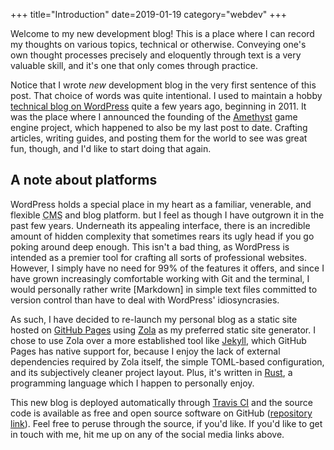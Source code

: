 +++
title="Introduction"
date=2019-01-19
category="webdev"
+++

Welcome to my new development blog! This is a place where I can record my
thoughts on various topics, technical or otherwise. Conveying one's own thought
processes precisely and eloquently through text is a very valuable skill, and
it's one that only comes through practice.

Notice that I wrote _new_ development blog in the very first sentence of this
post. That choice of words was quite intentional. I used to maintain a hobby
[technical blog on WordPress] quite a few years ago, beginning in 2011. It was
the place where I announced the founding of the [Amethyst] game engine project,
which happened to also be my last post to date. Crafting articles, writing
guides, and posting them for the world to see was great fun, though, and I'd
like to start doing that again.

[Amethyst]: https://nullpwd.wordpress.com/2016/01/13/starting-an-open-source-project/

## A note about platforms

WordPress holds a special place in my heart as a familiar, venerable, and
flexible <abbr title="content management system">CMS</abbr> and blog platform.
but I feel as though I have outgrown it in the past few years. Underneath its
appealing interface, there is an incredible amount of hidden complexity that
sometimes rears its ugly head if you go poking around deep enough. This isn't a
bad thing, as WordPress is intended as a premier tool for crafting all sorts of
professional websites. However, I simply have no need for 99% of the features it
offers, and since I have grown increasingly comfortable working with Git and the
terminal, I would personally rather write [Markdown] in simple text files
committed to version control than have to deal with WordPress' idiosyncrasies.

[technical blog on WordPress]: https://nullpwd.wordpress.com/

As such, I have decided to re-launch my personal blog as a static site hosted on
[GitHub Pages] using [Zola] as my preferred static site generator. I chose to
use Zola over a more established tool like [Jekyll], which GitHub Pages has
native support for, because I enjoy the lack of external dependencies required
by Zola itself, the simple TOML-based configuration, and its subjectively
cleaner project layout. Plus, it's written in [Rust], a programming language
which I happen to personally enjoy.

[GitHub Pages]: https://pages.github.com/
[Zola]: https://www.getzola.org/
[Jekyll]: https://jekyllrb.com/
[Rust]: https://www.rust-lang.org/

This new blog is deployed automatically through [Travis CI] and the source code
is available as free and open source software on GitHub ([repository link]).
Feel free to peruse through the source, if you'd like. If you'd like to get in
touch with me, hit me up on any of the social media links above.

[Travis CI]: https://travis-ci.org/
[repository link]: https://github.com/ebkalderon/ebkalderon.github.io/
